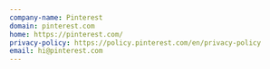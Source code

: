 ```yaml
---
company-name: Pinterest
domain: pinterest.com
home: https://pinterest.com/
privacy-policy: https://policy.pinterest.com/en/privacy-policy
email: hi@pinterest.com
---
```




